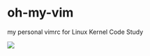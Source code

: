 # oh-my-vim
my personal vimrc for Linux Kernel Code Study

![](https://cloud.githubusercontent.com/assets/9136049/12070994/8f1c0a66-b0ce-11e5-9cc7-06cfa71fafbe.png)
